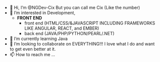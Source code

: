- 👋 Hi, I’m @NGDev-Cix But you can call me Cix (Like the number)
- 👀 I’m interested in Development, 
  - **FRONT END**
    - front end (HTML/CSS/&JAVASCRIPT INCLUDING FRAMEWORKS LIKE ANGULAR, REACT, and EMBER) 
    - back end (JAVA/PHP/PYTHON/PEARL/.NET)
- 🌱 I’m currently learning Java
- 💞️ I’m looking to collaborate on EVERYTHING!!! I love what I do and want to get even better at it.
- 📫 How to reach me ...

<!---
NGDev-Cix/NGDev-Cix is a ✨ special ✨ repository because its `README.md` (this file) appears on your GitHub profile.
You can click the Preview link to take a look at your changes.
--->
